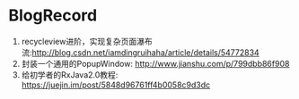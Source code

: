 # BlogRecord
1. recycleview进阶，实现复杂页面瀑布流:http://blog.csdn.net/iamdingruihaha/article/details/54772834
2. 封装一个通用的PopupWindow: http://www.jianshu.com/p/799dbb86f908
3. 给初学者的RxJava2.0教程: https://juejin.im/post/5848d96761ff4b0058c9d3dc